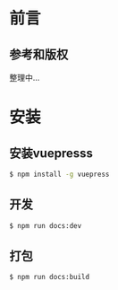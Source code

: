 # 前言

## 参考和版权

整理中...
# 安装

## 安装vuepresss

``` sh
$ npm install -g vuepress
```

## 开发

``` sh
$ npm run docs:dev
```

## 打包

``` sh
$ npm run docs:build
```

  